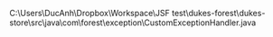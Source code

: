 C:\Users\DucAnh\Dropbox\Workspace\JSF test\dukes-forest\dukes-store\src\java\com\forest\exception\CustomExceptionHandler.java
